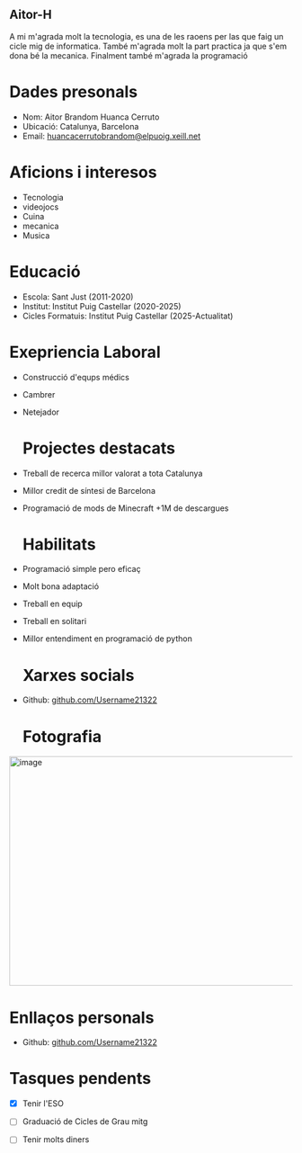 ## Aitor-H
 
A mi m'agrada molt la tecnologia, es una de les raoens per las que faig un cicle mig de informatica. També m'agrada molt la part practica ja que s'em dona bé la mecanica. Finalment també m'agrada la programació

# Dades presonals

- Nom: Aitor Brandom Huanca Cerruto
- Ubicació: Catalunya, Barcelona
- Email: huancacerrutobrandom@elpuoig.xeill.net

# Aficions i interesos

- Tecnologia
- videojocs
- Cuina
- mecanica
- Musica

# Educació

- Escola: Sant Just (2011-2020)
- Institut: Institut Puig Castellar (2020-2025)
- Cicles Formatuis: Institut Puig Castellar (2025-Actualitat)

# Exepriencia Laboral

- Construcció d'equps médics
- Cambrer
- Netejador

  # Projectes destacats

- Treball de recerca millor valorat a tota Catalunya
- Millor credit de síntesi de Barcelona
- Programació de mods de Minecraft +1M de descargues

  # Habilitats

- Programació simple pero eficaç
- Molt bona adaptació
- Treball en equip
- Treball en solitari
- Millor entendiment en programació de python

  # Xarxes socials
- Github: [github.com/Username21322](https://github.com/Username21322)

  # Fotografia
<img width="612" height="408" alt="image" src="https://github.com/user-attachments/assets/81ff1798-9026-41fb-88b5-0374407eabce" />


  # Enllaços personals

  - Github: [github.com/Username21322](https://github.com/Username21322)

  # Tasques pendents
  
  - [x] Tenir l'ESO
  - [ ] Graduació de Cicles de Grau mitg
  - [ ] Tenir molts diners 
 









